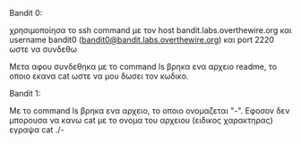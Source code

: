 Bandit 0:

χρησιμοποίησα το ssh command με τον host bandit.labs.overthewire.org και username bandit0 (bandit0@bandit.labs.overthewire.org) και port 2220 ωστε να συνδεθω

Μετα αφου συνδεθηκα με το command ls βρηκα ενα αρχειο readme, το οποιο εκανα cat ωστε να μου δωσει τον κωδικο.  

Bandit 1:

Με το command ls βρηκα ενα αρχειο, το οποιο ονομαζεται "-". Εφοσον δεν μπορουσα να κανω cat με το ονομα του αρχειου (ειδικος χαρακτηρας) εγραψα cat ./-  
